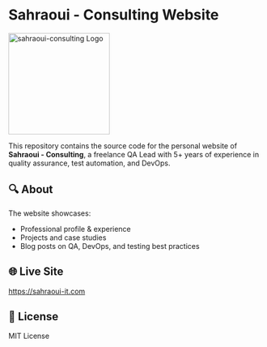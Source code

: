 # Sahraoui - Consulting Website

<img src="https://sahraoui-it.com/favicon_light_bg.gif" alt="sahraoui-consulting Logo"
href="https://sahraoui-it.com" width="200" height="200">

This repository contains the source code for the personal website of
**Sahraoui - Consulting**, a freelance QA Lead with 5+ years of experience in quality
assurance, test automation, and DevOps.

## 🔍 About

The website showcases:

- Professional profile & experience
- Projects and case studies
- Blog posts on QA, DevOps, and testing best practices

## 🌐 Live Site

<https://sahraoui-it.com>

## 📄 License

MIT License
